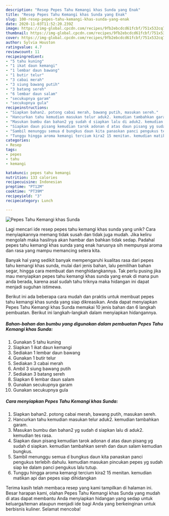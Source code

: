 ```yaml
---
description: "Resep Pepes Tahu Kemangi khas Sunda yang Enak"
title: "Resep Pepes Tahu Kemangi khas Sunda yang Enak"
slug: 100-resep-pepes-tahu-kemangi-khas-sunda-yang-enak
date: 2020-11-03T11:52:20.239Z
image: https://img-global.cpcdn.com/recipes/9fb2ebcdcd61fcbf/751x532cq70/pepes-tahu-kemangi-khas-sunda-foto-resep-utama.jpg
thumbnail: https://img-global.cpcdn.com/recipes/9fb2ebcdcd61fcbf/751x532cq70/pepes-tahu-kemangi-khas-sunda-foto-resep-utama.jpg
cover: https://img-global.cpcdn.com/recipes/9fb2ebcdcd61fcbf/751x532cq70/pepes-tahu-kemangi-khas-sunda-foto-resep-utama.jpg
author: Sylvia Houston
ratingvalue: 4.7
reviewcount: 11
recipeingredient:
- "5 tahu kuning"
- "1 ikat daun kemangi"
- "1 lembar daun bawang"
- "1 butir telur"
- "3 cabai merah"
- "3 siung bawang putih"
- "3 batang sereh"
- "6 lembar daun salam"
- "secukupnya garam"
- "secukupnya gula"
recipeinstructions:
- "Siapkan bahan2. potong cabai merah, bawang putih, masukan sereh."
- "Hancurkan tahu kemudian masukan telur aduk2. kemudian tambahkan garam."
- "Masukan bumbu dan bahan2 yg sudah d siapkan lalu di aduk2. kemudian tes rasa."
- "Siapkan daun pisang kemudian tarok adonan d atas daun pisang yg sudah d siapkan. kemudian tambahkan sereh dan daun salam kemudian bungkus."
- "Sambil menunggu semua d bungkus daun kita panaskan panci pengukus terlebih dahulu. kemudian masukan pincukan pepes yg sudah siap ke dalam panci pengukus lalu tutup."
- "Tunggu hingga aroma kemangi tercium kira2 15 menitan. kemudian matikan api dan pepes siap dihidangkan"
categories:
- Resep
tags:
- pepes
- tahu
- kemangi

katakunci: pepes tahu kemangi 
nutrition: 133 calories
recipecuisine: Indonesian
preptime: "PT12M"
cooktime: "PT39M"
recipeyield: "3"
recipecategory: Lunch

---
```



![Pepes Tahu Kemangi khas Sunda](https://img-global.cpcdn.com/recipes/9fb2ebcdcd61fcbf/751x532cq70/pepes-tahu-kemangi-khas-sunda-foto-resep-utama.jpg)

Lagi mencari ide resep pepes tahu kemangi khas sunda yang unik? Cara menyiapkannya memang tidak susah dan tidak juga mudah. Jika keliru mengolah maka hasilnya akan hambar dan bahkan tidak sedap. Padahal pepes tahu kemangi khas sunda yang enak harusnya sih mempunyai aroma dan rasa yang mampu memancing selera kita.

Banyak hal yang sedikit banyak mempengaruhi kualitas rasa dari pepes tahu kemangi khas sunda, mulai dari jenis bahan, lalu pemilihan bahan segar, hingga cara membuat dan menghidangkannya. Tak perlu pusing jika mau menyiapkan pepes tahu kemangi khas sunda yang enak di mana pun anda berada, karena asal sudah tahu triknya maka hidangan ini dapat menjadi suguhan istimewa.




Berikut ini ada beberapa cara mudah dan praktis untuk membuat pepes tahu kemangi khas sunda yang siap dikreasikan. Anda dapat menyiapkan Pepes Tahu Kemangi khas Sunda memakai 10 jenis bahan dan 6 langkah pembuatan. Berikut ini langkah-langkah dalam menyiapkan hidangannya.

<!--inarticleads1-->

##### Bahan-bahan dan bumbu yang digunakan dalam pembuatan Pepes Tahu Kemangi khas Sunda:

1. Gunakan 5 tahu kuning
1. Siapkan 1 ikat daun kemangi
1. Sediakan 1 lembar daun bawang
1. Gunakan 1 butir telur
1. Sediakan 3 cabai merah
1. Ambil 3 siung bawang putih
1. Sediakan 3 batang sereh
1. Siapkan 6 lembar daun salam
1. Gunakan secukupnya garam
1. Gunakan secukupnya gula




<!--inarticleads2-->

##### Cara menyiapkan Pepes Tahu Kemangi khas Sunda:

1. Siapkan bahan2. potong cabai merah, bawang putih, masukan sereh.
1. Hancurkan tahu kemudian masukan telur aduk2. kemudian tambahkan garam.
1. Masukan bumbu dan bahan2 yg sudah d siapkan lalu di aduk2. kemudian tes rasa.
1. Siapkan daun pisang kemudian tarok adonan d atas daun pisang yg sudah d siapkan. kemudian tambahkan sereh dan daun salam kemudian bungkus.
1. Sambil menunggu semua d bungkus daun kita panaskan panci pengukus terlebih dahulu. kemudian masukan pincukan pepes yg sudah siap ke dalam panci pengukus lalu tutup.
1. Tunggu hingga aroma kemangi tercium kira2 15 menitan. kemudian matikan api dan pepes siap dihidangkan




Terima kasih telah membaca resep yang kami tampilkan di halaman ini. Besar harapan kami, olahan Pepes Tahu Kemangi khas Sunda yang mudah di atas dapat membantu Anda menyiapkan hidangan yang sedap untuk keluarga/teman ataupun menjadi ide bagi Anda yang berkeinginan untuk berbisnis kuliner. Selamat mencoba!
